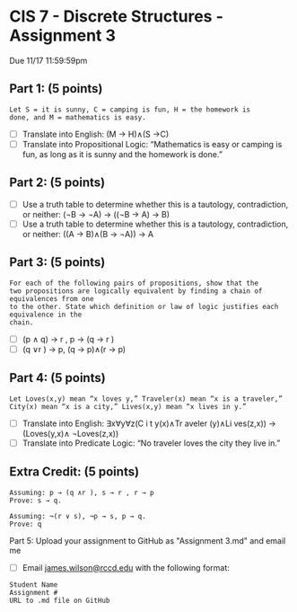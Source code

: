 # CIS 7 - Discrete Structures - Assignment 3
Due 11/17 11:59:59pm

## Part 1: (5 points)  

```
Let S = it is sunny, C = camping is fun, H = the homework is
done, and M = mathematics is easy.
```  

 - [ ] Translate into English: (M → H)∧(S →C)
 - [ ] Translate into Propositional Logic: “Mathematics is easy or camping is fun, as long as it is sunny and the homework is done.”
 
## Part 2: (5 points)
 - [ ] Use a truth table to determine whether this is a tautology, contradiction, or neither:  (¬B → ¬A) → ((¬B → A) → B)
 - [ ] Use a truth table to determine whether this is a tautology, contradiction, or neither:  ((A → B)∧(B → ¬A)) → A
  
## Part 3: (5 points)

```
For each of the following pairs of propositions, show that the
two propositions are logically equivalent by finding a chain of equivalences from one
to the other. State which definition or law of logic justifies each equivalence in the
chain.
```
 - [ ] (p ∧ q) → r , p → (q → r )
 - [ ] (q ∨r ) → p, (q → p)∧(r → p)
 
## Part 4: (5 points)

```
Let Loves(x,y) mean “x loves y,” Traveler(x) mean “x is a traveler,”
City(x) mean “x is a city,” Lives(x,y) mean “x lives in y.”
```

 - [ ] Translate into English: ∃x∀y∀z(C i t y(x)∧Tr aveler (y)∧Li ves(z,x)) → (Loves(y,x)∧ ¬Loves(z,x))
 - [ ] Translate into Predicate Logic: “No traveler loves the city they live in.”
  
## Extra Credit: (5 points)
```
Assuming: p → (q ∧r ), s → r , r → p
Prove: s → q.

Assuming: ¬(r ∨ s), ¬p → s, p → q. 
Prove: q
```
  
Part 5: Upload your assignment to GitHub as "Assignment 3.md" and email me  
  - [ ] Email james.wilson@rccd.edu with the following format:

```
Student Name
Assignment #
URL to .md file on GitHub
```
